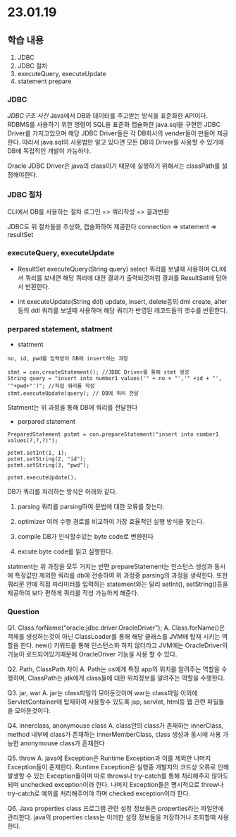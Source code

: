 # 23.01.19

## 학습 내용
1. JDBC
2. JDBC 절차
3. executeQuery, executeUpdate
4. statement prepare


### JDBC
*JDBC구조 사진*
Java에서 DB와 데이터를 주고받는 방식을 표준화한 API이다.
RDBMS를 사용하기 위한 명령어 SQL을 표준화 캡슐화한 java.sql을 구현한 JDBC Driver를 가지고있으며
해당 JDBC Driver들은 각 DB회사의 vender들이 만들어 제공한다. 따라서 java.sql의 사용법만 알고 있다면 모든 DB의 Driver를 사용할 수 있기에 DB에 독립적인 개발이 가능하다.

Oracle JDBC Driver은 java의 class이기 때문에 실행하기 위해서는 classPath를 설정해야한다.



### JDBC 절차
CLI에서 DB를 사용하는 절차
로그인 => 쿼리작성 => 결과반환

JDBC도 위 절차들을 추상화, 캡술화하여 제공한다
connection => statement => resultSet


### executeQuery, executeUpdate
- ResultSet executeQuery(String query)
select 쿼리를 보낼때 사용하며 CLI에서 쿼리를 보내면 해당 쿼리에 대한 결과가 출력되것처럼 결과를 ResultSet에 담아서 반환한다.

- int executeUpdate(String ddl) 
update, insert, delete등의 dml  create, alter등의 ddl 쿼리를 보낼때 사용하며  해당 쿼리가 반영된 레코드들의 갯수를 반환한다. 



### perpared statement, statment

 - statment
```
no, id, pwd를 입력받아 DB에 insert하는 과정

stmt = con.createStatement(); //JDBC Driver를 통해 stmt 생성
String query = "insert into number1 values('" + no + "','" +id + "', '"+pwd+"')"; //직접 쿼리를 작성
stmt.executeUpdate(query); // DB에 쿼리 전달
```
Statment는 위 과정을 통해 DB에 쿼리를 전달한다

 - perpared statement
```
PreparedStatement pstmt = con.prepareStatement("insert into number1 values(?,?,?)");

pstmt.setInt(1, 1);
pstmt.setString(2, "id");
pstmt.setString(3, "pwd");

pstmt.executeUpdate();
```
DB가 쿼리를 처리하는 방식은 아래와 같다.
1. parsing
쿼리를 parsing하여 문법에 대한 오류를 찾는다.

2. optimizer
여러 수행 경로를 비교하여 가장 효율적인 실행 방식을 찾는다.

3. compile
DB가 인식할수있는 byte code로 변환한다

4. excute
byte code를 읽고 실행한다.

statment는 위 과정을 모두 거치는 반면 prepareStatement는 인스턴스 생성과 동시에 특정값만 제외한 쿼리를 db에 전송하여 위 과정중 parsing의 과정을 생략한다.
또한 쿼리문 안에 직접 파라미터를 입력하는 statement와는 달리 setInt(), setString()등을 제공하여 보다 편하게 쿼리를 작성 가능하게 해준다.






### Question
Q1. Class.forName("oracle.jdbc.driver.OracleDriver"); 
A.  Class.forName()은 객체를 생성하는것이 아닌 ClassLoader를 통해 해당 클래스를 JVM에 탑재 시키는 역할을 한다. new() 키워드를 통해 인스턴스화 하지 않더라고 JVM에는 OracleDriver의 기능이 로드되어있기때문에 OracleDriver 기능을 사용 할 수 있다.

Q2. Path, ClassPath 차이
A. Path는 os에게 특정 app의 위치를 알려주는 역할을 수행하며, ClassPath는 jdk에게 class들에 대한 위치정보를 알려주는 역할을 수행한다.

Q3. jar, war	 																																										A. jar는 class파일의 모아둔것이며 war는 class파일 이외에 ServletContainer에 탑재하여 사용할수 있도록 jsp, servlet, html등 웹 관련 파일들을 모아둔것이다.

Q4. innerclass, anonymouse class																																		A. class안의 class가 존재하는 innerClass, method 내부에  class가 존재하는 innerMemberClass, class 생성과 동시에 사용 가능한 anonymouse class가 존재한다 

Q5. throw																																												A. java에 Exception은 Runtime Exception과 이를 제외한 나머지 Exception들이 존재한다.            											Runtime Exception은 실행중 개발자의 코드상 오류로 인해 발생할 수 있는 Exception들이며 따로 throws나 try-catch를 통해 처리해주지 않아도 되며 unchecked exception이라 한다. 나머지 Exception들은 명시적으로 throw나 try-catch로 예외를 처리해주어야 하며 checked exception이라 한다.

Q6. Java properties class																																					     프로그램 관련 설정 정보들은 properties라는 파일안에 관리한다. java의 properties class는 이러한 설정 정보들을 저장하거나 조회할때 사용한다.
